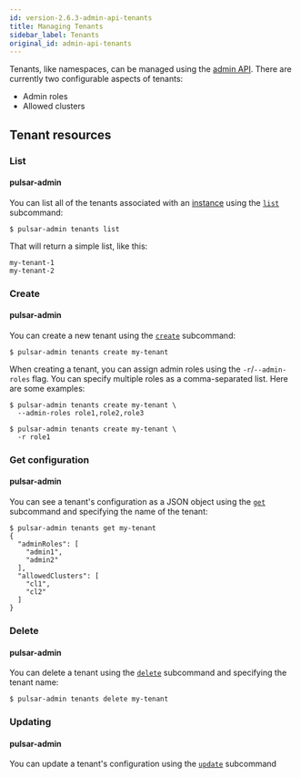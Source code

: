 ```yaml
---
id: version-2.6.3-admin-api-tenants
title: Managing Tenants
sidebar_label: Tenants
original_id: admin-api-tenants
---
```


Tenants, like namespaces, can be managed using the [admin API](admin-api-overview.md). There are currently two configurable aspects of tenants:

* Admin roles
* Allowed clusters

## Tenant resources

### List

#### pulsar-admin

You can list all of the tenants associated with an [instance](reference-terminology.md#instance) using the [`list`](reference-pulsar-admin.md#tenants-list) subcommand:

```shell
$ pulsar-admin tenants list
```

That will return a simple list, like this:

```
my-tenant-1
my-tenant-2
```

### Create

#### pulsar-admin

You can create a new tenant using the [`create`](reference-pulsar-admin.md#tenants-create) subcommand:

```shell
$ pulsar-admin tenants create my-tenant
```

When creating a tenant, you can assign admin roles using the `-r`/`--admin-roles` flag. You can specify multiple roles as a comma-separated list. Here are some examples:

```shell
$ pulsar-admin tenants create my-tenant \
  --admin-roles role1,role2,role3

$ pulsar-admin tenants create my-tenant \
  -r role1
```

### Get configuration

#### pulsar-admin

You can see a tenant's configuration as a JSON object using the [`get`](reference-pulsar-admin.md#tenants-get) subcommand and specifying the name of the tenant:

```shell
$ pulsar-admin tenants get my-tenant
{
  "adminRoles": [
    "admin1",
    "admin2"
  ],
  "allowedClusters": [
    "cl1",
    "cl2"
  ]
}
```

### Delete

#### pulsar-admin

You can delete a tenant using the [`delete`](reference-pulsar-admin.md#tenants-delete) subcommand and specifying the tenant name:

```shell
$ pulsar-admin tenants delete my-tenant
```

### Updating

#### pulsar-admin

You can update a tenant's configuration using the [`update`](reference-pulsar-admin.md#tenants-update) subcommand
